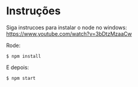 # Instruções

Siga instrucoes para instalar o node no windows: https://www.youtube.com/watch?v=3bDtzMzaaCw


Rode:

`$ npm install`

E depois:

`$ npm start`
